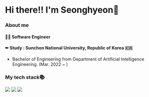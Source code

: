 <h1> Hi there!! I'm Seonghyeon👋 </h1>

</a>

### About me
#### 👨‍💻 Software Engineer

#### ✏ Study : Sunchon National University, Republic of Korea 🇰🇷
- Bachelor of Engineering from Department of Artificial Intelligence Engineering. (Mar. 2022 ~ )

</a>

### My tech stack📚
<div align=left> 
  <img src="https://img.shields.io/badge/java-007396?style=for-the-badge&logo=java&logoColor=white">
  <img src="https://img.shields.io/badge/c-00599C?style=for-the-badge&logo=c%2B%2B&logoColor=white">
  <img src="https://img.shields.io/badge/python-3776AB?style=for-the-badge&logo=python&logoColor=white">
